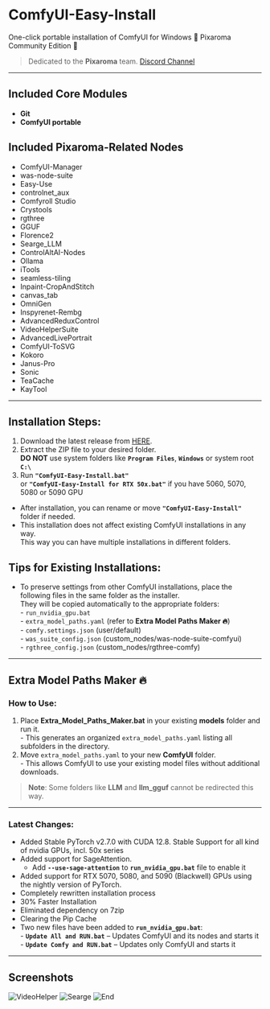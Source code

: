 # ComfyUI-Easy-Install  
One-click portable installation of ComfyUI for Windows 🔹 Pixaroma Community Edition 🔹  

> Dedicated to the **Pixaroma** team. [Discord Channel](https://discord.com/invite/gggpkVgBf3)  

---

## Included Core Modules  
- **Git**  
- **ComfyUI portable**  

## Included Pixaroma-Related Nodes  
- ComfyUI-Manager  
- was-node-suite  
- Easy-Use  
- controlnet_aux  
- Comfyroll Studio  
- Crystools  
- rgthree  
- GGUF  
- Florence2  
- Searge_LLM  
- ControlAltAI-Nodes  
- Ollama  
- iTools  
- seamless-tiling  
- Inpaint-CropAndStitch  
- canvas_tab  
- OmniGen  
- Inspyrenet-Rembg  
- AdvancedReduxControl  
- VideoHelperSuite  
- AdvancedLivePortrait  
- ComfyUI-ToSVG  
- Kokoro  
- Janus-Pro  
- Sonic  
- TeaCache  
- KayTool  

---

## Installation Steps:  

1. Download the latest release from [HERE](https://github.com/Tavris1/ComfyUI-Easy-Install/releases/latest/download/ComfyUI-Easy-Install.zip).  
2. Extract the ZIP file to your desired folder.  
**DO NOT** use system folders like **`Program Files`**, **`Windows`** or system root **`C:\`**  
3. Run **`"ComfyUI-Easy-Install.bat"`**  
   or **`"ComfyUI-Easy-Install for RTX 50x.bat"`**  if you have 5060, 5070, 5080 or 5090 GPU
  - After installation, you can rename or move **`"ComfyUI-Easy-Install"`** folder if needed.  
  - This installation does not affect existing ComfyUI installations in any way.  
  This way you can have multiple installations in different folders.  

## Tips for Existing Installations:  
- To preserve settings from other ComfyUI installations, place the following files in the same folder as the installer.  
They will be copied automatically to the appropriate folders:  
      - `run_nvidia_gpu.bat`  
      - `extra_model_paths.yaml` (refer to **Extra Model Paths Maker 🔥**)  
      - `comfy.settings.json` (user/default)  
      - `was_suite_config.json` (custom_nodes/was-node-suite-comfyui)  
      - `rgthree_config.json` (custom_nodes/rgthree-comfy)  

---

## Extra Model Paths Maker 🔥  

### How to Use:  
1. Place **Extra_Model_Paths_Maker.bat** in your existing **models** folder and run it.  
       - This generates an organized `extra_model_paths.yaml` listing all subfolders in the directory.  
2. Move `extra_model_paths.yaml` to your new **ComfyUI** folder.  
       - This allows ComfyUI to use your existing model files without additional downloads.  

> **Note**: Some folders like **LLM** and **llm_gguf** cannot be redirected this way.  

---

### Latest Changes:  
- Added Stable PyTorch v2.7.0 with CUDA 12.8. Stable Support for all kind of nvidia GPUs, incl. 50x series
- Added support for SageAttention. 
  - Add **`--use-sage-attention`** to **`run_nvidia_gpu.bat`** file to enable it  
- Added support for RTX 5070, 5080, and 5090 (Blackwell) GPUs using the nightly version of PyTorch.
- Completely rewritten installation process  
- 30% Faster Installation
- Eliminated dependency on 7zip  
- Clearing the Pip Cache  
- Two new files have been added to **`run_nvidia_gpu.bat`**:  
      - **`Update All and RUN.bat`** – Updates ComfyUI and its nodes and starts it  
      - **`Update Comfy and RUN.bat`** – Updates only ComfyUI and starts it  

---

## Screenshots  
![VideoHelper](https://github.com/user-attachments/assets/473d9acd-3d8d-4c25-acc6-7c2760067382)
![Searge](https://github.com/user-attachments/assets/3e54b80e-1ca7-4fe4-89c2-3d1b2beb7e8a)
![End](https://github.com/user-attachments/assets/da090bd5-0e13-41e1-8a81-bf2d24a8632c)
